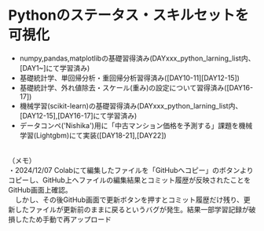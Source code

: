 # Pythonのステータス・スキルセットを可視化
- numpy,pandas,matplotlibの基礎習得済み(DAYxxx_python_larning_list内、[DAY1~]にて学習済み)
- 基礎統計学、単回帰分析・重回帰分析習得済み([DAY10-11][DAY12-15])
- 基礎統計学、外れ値除去・スケール(重み)の設定について習得済み([DAY16-17])
- 機械学習(scikit-learn)の基礎習得済み(DAYxxx_python_larning_list内、[DAY12-15],[DAY16-17]にて学習済み)
- データコンペ('Nishika')用に「中古マンション価格を予測する」課題を機械学習(Lightgbm)にて実装([DAY18-21],[DAY22])

<br>
（メモ）<br>
・2024/12/07 Colabにて編集したファイルを「GitHubへコピー」のボタンよりコピーし、GitHub上へファイルの編集結果とコミット履歴が反映されたことをGitHub画面上確認。<br>
　しかし、その後GitHub画面で更新ボタンを押すとコミット履歴だけ残り、更新したファイルが更新前のままに戻るというバグが発生。結果一部学習記録が破損したため手動で再アップロード
